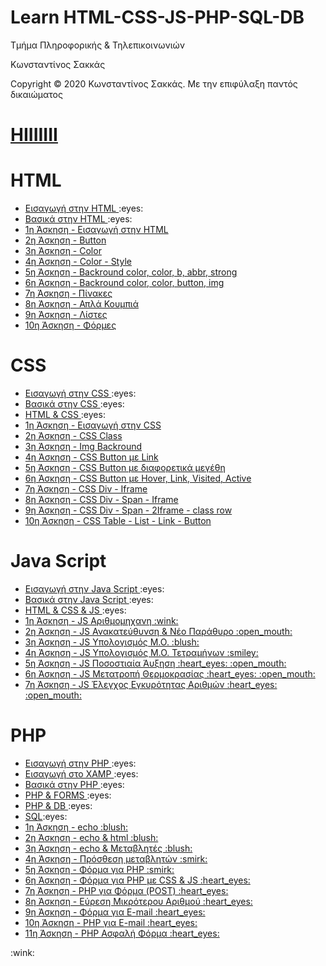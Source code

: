 <html>
<body>
<h1> Learn HTML-CSS-JS-PHP-SQL-DB</h1>
<p> Τμήμα Πληροφορικής & Τηλεπικοινωνιών </p>
<p> Κωνσταντίνος Σακκάς</p>
  <p>Copyright © 2020 Κωνσταντίνος Σακκάς. Με την επιφύλαξη παντός δικαιώματος</p>
  <h1></h1>
  
  
  <h1><a href="https://github.com/ksakkas/Learn-Create-Site/Εισαγωγή στην HTML/" target="_blank">HIIIIIII</a></h1>
  
<h1> HTML </h1>
  <ul>
     <li> <a href="https://github.com/ksakkas/Learn-Create-Site/blob/master/%CE%94%CE%B9%CE%B1%CF%86%CE%AC%CE%BD%CE%B5%CE%B9%CE%B5%CF%82%20HTML%2C%20CSS%2C%20JS%2C%20PHP/1%CE%BF%20%CE%95%CF%81%CE%B3.pdf">Εισαγωγή στην HTML </a>:eyes:</li>
       <li> <a href="https://github.com/ksakkas/Learn-Create-Site/blob/master/%CE%94%CE%B9%CE%B1%CF%86%CE%AC%CE%BD%CE%B5%CE%B9%CE%B5%CF%82%20HTML%2C%20CSS%2C%20JS%2C%20PHP/2%CE%BF%20%CE%95%CF%81%CE%B3.pdf">Βασικά στην HTML </a>:eyes:</li>
 <li> <a href="https://github.com/ksakkas/Learn-HTML/blob/master/Ασκήσεις%20Εργαστηρίου/1η%20Άσκηση.html"> 1η Άσκηση - Εισαγωγή στην HTML </a></li>
   <li> <a href="https://github.com/ksakkas/Learn-HTML/blob/master/Ασκήσεις%20Εργαστηρίου/2η%20Άσκηση.html"> 2η Άσκηση - Button  </a></li>
   <li> <a href="https://github.com/ksakkas/Learn-HTML/blob/master/Ασκήσεις%20Εργαστηρίου/3η%20Άσκηση.html"> 3η Άσκηση - Color  </a></li>
   <li> <a href="https://github.com/ksakkas/Learn-HTML/blob/master/%CE%91%CF%83%CE%BA%CE%AE%CF%83%CE%B5%CE%B9%CF%82%20HTML%2C%20CSS%2C%20JS/%CE%86%CF%83%CE%BA%CE%B7%CF%83%CE%B7%20HTML%20%CE%BC%CE%B5%20style.html"> 4η Άσκηση - Color - Style  </a></li>
   <li> <a href="https://github.com/ksakkas/Learn-HTML/blob/master/Ασκήσεις%20Εργαστηρίου/4η%20Άσκηση.html"> 5η Άσκηση - Backround color, color, b, abbr, strong  </a></li>
   <li> <a href="https://github.com/ksakkas/Learn-HTML/blob/master/%CE%86%CF%83%CE%BA%CE%B7%CF%83%CE%B7%20HTML.html"> 6η Άσκηση -  Backround color, color, button, img  </a></li>
     <li> <a href="https://github.com/ksakkas/Learn-HTML/blob/master/%CE%91%CF%83%CE%BA%CE%AE%CF%83%CE%B5%CE%B9%CF%82%20HTML%2C%20CSS%2C%20JS/%CE%86%CF%83%CE%BA%CE%B7%CF%83%CE%B7%20html%20table.html"> 7η Άσκηση -  Πίνακες</a></li>
       <li> <a href="https://github.com/ksakkas/Learn-HTML/blob/master/%CE%91%CF%83%CE%BA%CE%AE%CF%83%CE%B5%CE%B9%CF%82%20HTML%2C%20CSS%2C%20JS/%CE%86%CF%83%CE%BA%CE%B7%CF%83%CE%B7%20button.html"> 8η Άσκηση - Απλά Κουμπιά</a></li>
       <li> <a href="https://github.com/ksakkas/Learn-HTML/blob/master/%CE%91%CF%83%CE%BA%CE%AE%CF%83%CE%B5%CE%B9%CF%82%20HTML%2C%20CSS%2C%20JS/%CE%86%CF%83%CE%BA%CE%B7%CF%83%CE%B7%20list.html"> 9η Άσκηση - Λίστες</a></li>
       <li> <a href="https://github.com/ksakkas/Learn-HTML/blob/master/%CE%91%CF%83%CE%BA%CE%AE%CF%83%CE%B5%CE%B9%CF%82%20HTML%2C%20CSS%2C%20JS/%CE%86%CF%83%CE%BA%CE%B7%CF%83%CE%B7%20forms.html"> 10η Άσκηση - Φόρμες</a></li>
  </ul>
  <h1></h1>
  
  <h1> CSS </h1>
   <ul>
       <li> <a href="https://github.com/ksakkas/Learn-Create-Site/blob/master/%CE%94%CE%B9%CE%B1%CF%86%CE%AC%CE%BD%CE%B5%CE%B9%CE%B5%CF%82%20HTML%2C%20CSS%2C%20JS%2C%20PHP/3%CE%BF%20%CE%95%CF%81%CE%B3.pdf">Εισαγωγή στην CSS </a>:eyes:</li>
       <li> <a href="https://github.com/ksakkas/Learn-Create-Site/blob/master/%CE%94%CE%B9%CE%B1%CF%86%CE%AC%CE%BD%CE%B5%CE%B9%CE%B5%CF%82%20HTML%2C%20CSS%2C%20JS%2C%20PHP/4%CE%BF%20%CE%95%CF%81%CE%B3.pdf">Βασικά στην CSS </a>:eyes:</li>
         <li> <a href="https://github.com/ksakkas/Learn-Create-Site/blob/master/%CE%94%CE%B9%CE%B1%CF%86%CE%AC%CE%BD%CE%B5%CE%B9%CE%B5%CF%82%20HTML%2C%20CSS%2C%20JS%2C%20PHP/5%CE%BF%20%CE%95%CF%81%CE%B3.pdf">HTML & CSS </a>:eyes:</li>

 <li> <a href="https://github.com/ksakkas/Learn-HTML/blob/master/%CE%91%CF%83%CE%BA%CE%AE%CF%83%CE%B5%CE%B9%CF%82%20HTML%2C%20CSS%2C%20JS/%CE%95%CE%B9%CF%83%CE%B1%CE%B3%CF%89%CE%B3%CE%AE%20%CF%83%CF%84%CE%B7%CE%BD%20CSS.html"> 1η Άσκηση - Εισαγωγή στην CSS </a></li>
     <li> <a href="https://github.com/ksakkas/Learn-HTML/blob/master/%CE%91%CF%83%CE%BA%CE%AE%CF%83%CE%B5%CE%B9%CF%82%20HTML%2C%20CSS%2C%20JS/%CE%86%CF%83%CE%BA%CE%B7%CF%83%CE%B7%20css%202.html"> 2η Άσκηση - CSS Class </a></li>
   <li> <a href="https://github.com/ksakkas/Learn-HTML/blob/master/%CE%91%CF%83%CE%BA%CE%AE%CF%83%CE%B5%CE%B9%CF%82%20HTML%2C%20CSS%2C%20JS/%CE%86%CF%83%CE%BA%CE%B7%CF%83%CE%B7%20img%20back.html"> 3η Άσκηση - Img Backround </a></li>
       <li> <a href="https://github.com/ksakkas/Learn-HTML/blob/master/%CE%91%CF%83%CE%BA%CE%AE%CF%83%CE%B5%CE%B9%CF%82%20HTML%2C%20CSS%2C%20JS/%CE%86%CF%83%CE%BA%CE%B7%CF%83%CE%B7%20css%20button.html"> 4η Άσκηση - CSS Button με Link </a></li>
         <li> <a href="https://github.com/ksakkas/Learn-HTML/blob/master/%CE%91%CF%83%CE%BA%CE%AE%CF%83%CE%B5%CE%B9%CF%82%20HTML%2C%20CSS%2C%20JS/%CE%86%CF%83%CE%BA%CE%B7%CF%83%CE%B7%20button%20size.html"> 5η Άσκηση - CSS Button με διαφορετικά μεγέθη </a></li>
           <li> <a href="https://github.com/ksakkas/Learn-HTML/blob/master/%CE%91%CF%83%CE%BA%CE%AE%CF%83%CE%B5%CE%B9%CF%82%20HTML%2C%20CSS%2C%20JS/%CE%86%CF%83%CE%BA%CE%B7%CF%83%CE%B7%20button%20hover.html"> 6η Άσκηση - CSS Button με Hover, Link, Visited, Active  </a></li>
           <li> <a href="https://github.com/ksakkas/Learn-HTML/blob/master/%CE%91%CF%83%CE%BA%CE%AE%CF%83%CE%B5%CE%B9%CF%82%20HTML%2C%20CSS%2C%20JS/%CE%86%CF%83%CE%BA%CE%B7%CF%83%CE%B7%20div%2C%20iframe.html"> 7η Άσκηση - CSS Div - Iframe  </a></li>
             <li> <a href="https://github.com/ksakkas/Learn-HTML/blob/master/%CE%91%CF%83%CE%BA%CE%AE%CF%83%CE%B5%CE%B9%CF%82%20HTML%2C%20CSS%2C%20JS/%CE%86%CF%83%CE%BA%CE%B7%CF%83%CE%B7%20div%20span%20iframe.html"> 8η Άσκηση - CSS Div - Span - Iframe  </a></li>
             <li> <a href="https://github.com/ksakkas/Learn-HTML/blob/master/%CE%91%CF%83%CE%BA%CE%AE%CF%83%CE%B5%CE%B9%CF%82%20HTML%2C%20CSS%2C%20JS/%CE%86%CF%83%CE%BA%CE%B7%CF%83%CE%B7div%20span%20diframe.html"> 9η Άσκηση - CSS Div - Span - 2Iframe - class row  </a></li>
          <li> <a href="https://github.com/ksakkas/Learn-HTML/blob/master/%CE%91%CF%83%CE%BA%CE%AE%CF%83%CE%B5%CE%B9%CF%82%20HTML%2C%20CSS%2C%20JS/%CE%86%CF%83%CE%BA%CE%B7%CF%83%CE%B7%20css%20all.html"> 10η Άσκηση - CSS Table - List - Link - Button  </a></li>
  </ul>
  <h1></h1>
  
  <h1> Java Script </h1>
  <ul>
         <li> <a href="https://github.com/ksakkas/Learn-Create-Site/blob/master/%CE%94%CE%B9%CE%B1%CF%86%CE%AC%CE%BD%CE%B5%CE%B9%CE%B5%CF%82%20HTML%2C%20CSS%2C%20JS%2C%20PHP/6%CE%BF%20%CE%95%CF%81%CE%B3%20-%20JavaScript.pdf">Εισαγωγή στην Java Script </a>:eyes:</li>
           <li> <a href="https://github.com/ksakkas/Learn-Create-Site/blob/master/%CE%94%CE%B9%CE%B1%CF%86%CE%AC%CE%BD%CE%B5%CE%B9%CE%B5%CF%82%20HTML%2C%20CSS%2C%20JS%2C%20PHP/7%CE%BF%20%CE%95%CF%81%CE%B3b.pdf">Βασικά στην Java Script </a>:eyes:</li>
             <li> <a href="https://github.com/ksakkas/Learn-Create-Site/blob/master/%CE%94%CE%B9%CE%B1%CF%86%CE%AC%CE%BD%CE%B5%CE%B9%CE%B5%CF%82%20HTML%2C%20CSS%2C%20JS%2C%20PHP/%CE%95%CF%80%CE%B1%CE%BD%CE%AC%CE%BB%CE%B7%CF%88%CE%B7%20%CE%BC%CE%AD%CF%87%CF%81%CE%B9%20jss.pdf">HTML & CSS & JS </a>:eyes:</li>
      <li> <a href="https://github.com/ksakkas/Learn-Create-Site/blob/master/%CE%91%CF%83%CE%BA%CE%AE%CF%83%CE%B5%CE%B9%CF%82%20HTML%2C%20CSS%2C%20JS/%CE%86%CF%83%CE%BA%CE%B7%CF%83%CE%B7%20calculate%20js.html"> 1η Άσκηση - JS Αριθμομηχανη :wink:</a></li>
       <li> <a href="https://github.com/ksakkas/Learn-Create-Site/blob/master/%CE%91%CF%83%CE%BA%CE%AE%CF%83%CE%B5%CE%B9%CF%82%20HTML%2C%20CSS%2C%20JS/%CE%86%CF%83%CE%BA%CE%B7%CF%83%CE%B7%20Redirection.html"> 2η Άσκηση - JS Ανακατεύθυνση & Νέο Παράθυρο :open_mouth:</a></li>
       <li> <a href="https://github.com/ksakkas/Learn-Create-Site/blob/master/%CE%91%CF%83%CE%BA%CE%AE%CF%83%CE%B5%CE%B9%CF%82%20HTML%2C%20CSS%2C%20JS/%CE%86%CF%83%CE%BA%CE%B7%CF%83%CE%B7%20%CE%9C%CE%9F.html"> 3η Άσκηση - JS Υπολογισμός Μ.Ο. :blush:</a></li>
       <li> <a href="https://github.com/ksakkas/Learn-Create-Site/blob/master/%CE%91%CF%83%CE%BA%CE%AE%CF%83%CE%B5%CE%B9%CF%82%20HTML%2C%20CSS%2C%20JS/%CE%91%CF%83%CE%BA%CE%B7%CF%83%CE%B7%20%CE%9C%CE%9F2.html"> 4η Άσκηση - JS Υπολογισμός Μ.Ο. Τετραμήνων :smiley:</a></li>
       <li> <a href="https://github.com/ksakkas/Learn-Create-Site/blob/master/%CE%91%CF%83%CE%BA%CE%AE%CF%83%CE%B5%CE%B9%CF%82%20HTML%2C%20CSS%2C%20JS/%CE%86%CF%83%CE%BA%CE%B7%CF%83%CE%B7%20%CE%A0%CE%BF%CF%83%CE%BF%CF%83%CF%84.html"> 5η Άσκηση - JS Ποσοστιαία Άυξηση :heart_eyes: :open_mouth:</a></li>
         <li> <a href="https://github.com/ksakkas/Learn-Create-Site/blob/master/%CE%91%CF%83%CE%BA%CE%AE%CF%83%CE%B5%CE%B9%CF%82%20HTML%2C%20CSS%2C%20JS/%CE%86%CF%83%CE%BA%CE%B7%CF%83%CE%B7%20temp.html"> 6η Άσκηση - JS Μετατροπή Θερμοκρασίας :heart_eyes: :open_mouth:</a></li>
        <li> <a href="https://github.com/ksakkas/Learn-Create-Site/blob/master/%CE%91%CF%83%CE%BA%CE%AE%CF%83%CE%B5%CE%B9%CF%82%20HTML%2C%20CSS%2C%20JS/%CE%86%CF%83%CE%BA%CE%B7%CF%83%CE%B7%20%CE%88%CE%BB%CE%B5%CE%B3%CF%87%CE%BF%CF%82%20%CE%91%CF%81%CE%B9%CE%B8%CE%BC.html"> 7η Άσκηση - JS Έλεγχος Εγκυρότητας Αριθμών :heart_eyes: :open_mouth:</a></li>
    </ul>
    <h1></h1>
    
 <h1> PHP</h1>
 <ul>
           <li> <a href="https://github.com/ksakkas/Learn-Create-Site/blob/master/%CE%94%CE%B9%CE%B1%CF%86%CE%AC%CE%BD%CE%B5%CE%B9%CE%B5%CF%82%20HTML%2C%20CSS%2C%20JS%2C%20PHP/8%CE%BF%20%CE%95%CF%81%CE%B3%20-%20PHP.pdf">Εισαγωγή στην PHP </a>:eyes:</li>
             <li> <a href="https://github.com/ksakkas/Learn-Create-Site/blob/master/%CE%94%CE%B9%CE%B1%CF%86%CE%AC%CE%BD%CE%B5%CE%B9%CE%B5%CF%82%20HTML%2C%20CSS%2C%20JS%2C%20PHP/%CE%95%CE%B9%CF%83%CE%B1%CE%B3%CF%89%CE%B3%CE%AE%20%CF%83%CF%84%CE%BF%20XAMP.pdf">Εισαγωγή στο XAMP </a>:eyes:</li>
             <li> <a href="https://github.com/ksakkas/Learn-Create-Site/blob/master/%CE%94%CE%B9%CE%B1%CF%86%CE%AC%CE%BD%CE%B5%CE%B9%CE%B5%CF%82%20HTML%2C%20CSS%2C%20JS%2C%20PHP/9%CE%BF%20%CE%95%CF%81%CE%B3%20-%20PHP.pdf">Βασικά στην PHP </a>:eyes:</li>
           <li> <a href="https://github.com/ksakkas/Learn-Create-Site/blob/master/%CE%94%CE%B9%CE%B1%CF%86%CE%AC%CE%BD%CE%B5%CE%B9%CE%B5%CF%82%20HTML%2C%20CSS%2C%20JS%2C%20PHP/10%CE%BF%20%CE%95%CF%81%CE%B3%20-%20PHP.pdf">PHP & FORMS </a>:eyes:</li>
           <li> <a href="https://github.com/ksakkas/Learn-Create-Site/blob/master/%CE%94%CE%B9%CE%B1%CF%86%CE%AC%CE%BD%CE%B5%CE%B9%CE%B5%CF%82%20HTML%2C%20CSS%2C%20JS%2C%20PHP/SQL.pdf">PHP & DB </a>:eyes:</li>
             <li> <a href="https://github.com/ksakkas/Learn-Create-Site/blob/master/%CE%94%CE%B9%CE%B1%CF%86%CE%AC%CE%BD%CE%B5%CE%B9%CE%B5%CF%82%20HTML%2C%20CSS%2C%20JS%2C%20PHP/11%CE%BF%20%CE%95%CF%81%CE%B3%20-%20PHP.pdf">SQL</a>:eyes:</li>
   <li> <a href="https://github.com/ksakkas/Learn-Create-Site/blob/master/PHP/echo.php"> 1η Άσκηση - echo :blush:</a></li>
       <li> <a href="https://github.com/ksakkas/Learn-Create-Site/blob/master/PHP/echos.php"> 2η Άσκηση - echo & html :blush:</a></li>
         <li> <a href="https://github.com/ksakkas/Learn-Create-Site/blob/master/PHP/echoss.php"> 3η Άσκηση - echo & Μεταβλητές :blush:</a></li>
       <li> <a href="https://github.com/ksakkas/Learn-Create-Site/blob/master/PHP/sum.php"> 4η Άσκηση - Πρόσθεση μεταβλητών :smirk:</a></li>
         <li> <a href="https://github.com/ksakkas/Learn-Create-Site/blob/master/PHP/form%20for%20php.html"> 5η Άσκηση - Φόρμα για PHP :smirk:</a></li>
           <li> <a href="https://github.com/ksakkas/Learn-Create-Site/blob/master/PHP/form%20for%20php%20(css%20%26%20js).html"> 6η Άσκηση - Φόρμα για PHP με CSS & JS :heart_eyes:</a></li>
             <li> <a href="https://github.com/ksakkas/Learn-Create-Site/blob/master/PHP/php%20for%20form.php"> 7η Άσκηση - PHP για Φόρμα (POST) :heart_eyes:</a></li>
             <li> <a href="https://github.com/ksakkas/Learn-Create-Site/blob/master/PHP/php%20for%20form.php"> 8η Άσκηση - Εύρεση Μικρότερου Αριθμού :heart_eyes:</a></li>
             <li> <a href="https://github.com/ksakkas/Learn-Create-Site/blob/master/PHP/form%20for%20mail.html"> 9η Άσκηση - Φόρμα για E-mail :heart_eyes:</a></li>
             <li> <a href="https://github.com/ksakkas/Learn-Create-Site/blob/master/PHP/phpformail.php"> 10η Άσκηση - PHP για E-mail :heart_eyes:</a></li>
             <li> <a href="https://github.com/ksakkas/Learn-Create-Site/blob/master/PHP/safeform.php"> 11η Άσκηση - PHP Ασφαλή Φόρμα :heart_eyes:</a></li>


</ul>
</body>
</html>:wink:
